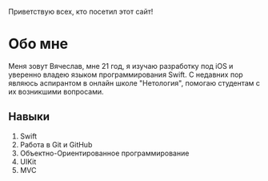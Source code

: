 Приветствую всех, кто посетил этот сайт!

# Обо мне

 Меня зовут Вячеслав, мне 21 год, я изучаю разработку под iOS и уверенно владею языком программирования Swift. С недавних пор являюсь аспирантом в онлайн школе "Нетология", помогаю студентам с их возникшими вопросами.

## Навыки

1. Swift
2. Работа в Git и GitHub
3. Объектно-Ориентированное программирование
4. UIKit
5. MVC
